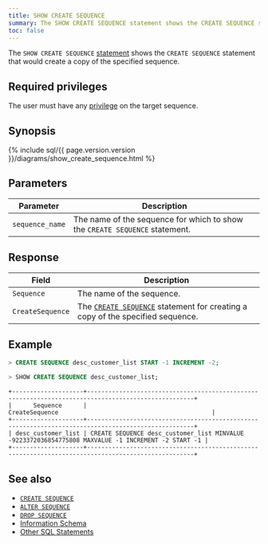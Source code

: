 ```yaml
---
title: SHOW CREATE SEQUENCE
summary: The SHOW CREATE SEQUENCE statement shows the CREATE SEQUENCE statement that would create a copy of the specified sequence.
toc: false
---
```


The `SHOW CREATE SEQUENCE` [statement](sql-statements.html) shows the `CREATE SEQUENCE` statement that would create a copy of the specified sequence.

<div id="toc"></div>

## Required privileges

The user must have any [privilege](privileges.html) on the target sequence.

## Synopsis

{% include sql/{{ page.version.version }}/diagrams/show_create_sequence.html %}

## Parameters

Parameter | Description
----------|------------
`sequence_name` | The name of the sequence for which to show the `CREATE SEQUENCE` statement.

## Response

Field | Description
------|------------
`Sequence` | The name of the sequence.
`CreateSequence` | The [`CREATE SEQUENCE`](create-sequence.html) statement for creating a copy of the specified sequence.

## Example

~~~ sql
> CREATE SEQUENCE desc_customer_list START -1 INCREMENT -2;
~~~

~~~ sql
> SHOW CREATE SEQUENCE desc_customer_list;
~~~

~~~
+--------------------+----------------------------------------------------------------------------------------------------+
|      Sequence      |                                           CreateSequence                                           |
+--------------------+----------------------------------------------------------------------------------------------------+
| desc_customer_list | CREATE SEQUENCE desc_customer_list MINVALUE -9223372036854775808 MAXVALUE -1 INCREMENT -2 START -1 |
+--------------------+----------------------------------------------------------------------------------------------------+
~~~

## See also

- [`CREATE SEQUENCE`](create-sequence.html)
- [`ALTER SEQUENCE`](alter-sequence.html)
- [`DROP SEQUENCE`](drop-sequence.html)
- [Information Schema](information-schema.html)
- [Other SQL Statements](sql-statements.html)
